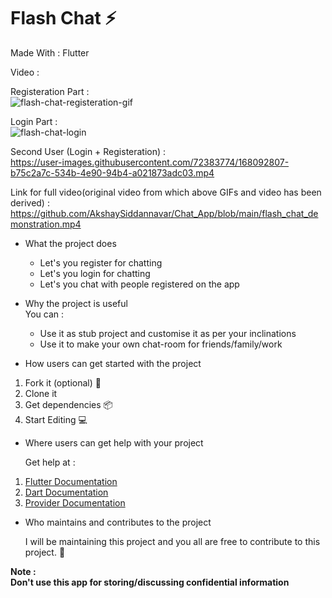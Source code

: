 # Flash Chat ⚡

Made With : Flutter

Video :

Registeration Part :  
![flash-chat-registeration-gif](https://user-images.githubusercontent.com/72383774/168091237-b8e4491e-17f3-43b1-8c0e-71829359b84f.gif)

Login Part :     
![flash-chat-login](https://user-images.githubusercontent.com/72383774/168092764-0f129fd9-78f9-4419-979c-cd9804291901.gif)

Second User (Login + Registeration) :  
https://user-images.githubusercontent.com/72383774/168092807-b75c2a7c-534b-4e90-94b4-a021873adc03.mp4


Link for full video(original video from which above GIFs and video has been derived) : https://github.com/AkshaySiddannavar/Chat_App/blob/main/flash_chat_demonstration.mp4  

- What the project does  
  - Let's you register for chatting
  - Let's you login for chatting
  - Let's you chat with people registered on the app

- Why the project is useful  
You can :
  - Use it as stub project and customise it as per your inclinations
  - Use it to make your own chat-room for friends/family/work

- How users can get started with the project  
1. Fork it (optional) 🍴
2. Clone it 
3. Get dependencies 📦
4. Start Editing 💻

- Where users can get help with your project  

  Get help at :
1. [Flutter Documentation](https://docs.flutter.dev/)
2. [Dart Documentation](https://dart.dev/guides)
3. [Provider Documentation](https://pub.dev/packages/provider)

- Who maintains and contributes to the project  
  
  I will be maintaining this project and you all are free to contribute to this project. 🤝
  
 **Note :   
Don't use this app for storing/discussing confidential information**
